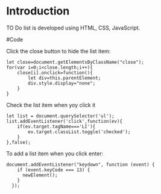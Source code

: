 # Introduction

TO Do list is developed using HTML, CSS, JavaScript. 

#Code

Click the close button to hide the list item:
```
let close=document.getElementsByClassName("close");
for(var i=0;i<close.length;i++){
    close[i].onclick=function(){
        let div=this.parentElement;
        div.style.display="none";
    }
}
```

Check the list item when yoy click it

```
let list = document.querySelector('ul');
list.addEventListener('click',function(ev){
    if(ev.target.tagName==='LI'){
        ev.target.classList.toggle('checked');
    }
},false);
```

To add a list item when you click enter:

```
document.addEventListener("keydown", function (event) {
    if (event.keyCode === 13) {
      newElement();
    }
  }); 
  ```
